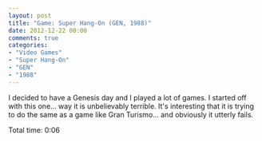```yaml
---
layout: post
title: "Game: Super Hang-On (GEN, 1988)"
date: 2012-12-22 00:00
comments: true
categories:
- "Video Games"
- "Super Hang-On"
- "GEN"
- "1988"
---
```


I decided to have a Genesis day and I played a lot of games. I
started off with this one... way it is unbelievably
terrible. It's interesting that it is trying to do the same as a
game like Gran Turismo... and obviously it utterly fails.

Total time: 0:06
